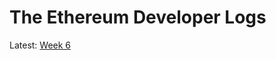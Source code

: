 # The Ethereum Developer Logs

Latest: [Week 6](https://github.com/ethereum/diary/tree/master/entries/6.md)

